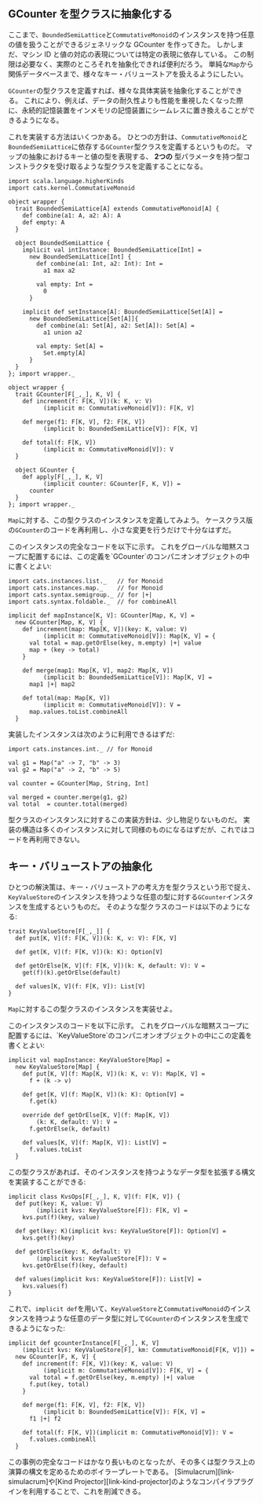 ## GCounter を型クラスに抽象化する

ここまで、`BoundedSemiLattice`と`CommutativeMonoid`のインスタンスを持つ任意の値を扱うことができるジェネリックな GCounter を作ってきた。
しかしまだ、マシン ID と値の対応の表現については特定の表現に依存している。
この制限は必要なく、実際のところそれを抽象化できれば便利だろう。
単純な`Map`から関係データベースまで、様々なキー・バリューストアを扱えるようにしたい。

`GCounter`の型クラスを定義すれば、様々な具体実装を抽象化することができる。
これにより、例えば、データの耐久性よりも性能を重視したくなった際に、永続的記憶装置をインメモリの記憶装置にシームレスに置き換えることができるようになる。

これを実装する方法はいくつかある。
ひとつの方針は、`CommutativeMonoid`と`BoundedSemiLattice`に依存する`GCounter`型クラスを定義するというものだ。
マップの抽象におけるキーと値の型を表現する、 **2つの** 型パラメータを持つ型コンストラクタを受け取るような型クラスを定義することになる。

```tut:book:invisible
import scala.language.higherKinds
import cats.kernel.CommutativeMonoid

object wrapper {
  trait BoundedSemiLattice[A] extends CommutativeMonoid[A] {
    def combine(a1: A, a2: A): A
    def empty: A
  }

  object BoundedSemiLattice {
    implicit val intInstance: BoundedSemiLattice[Int] =
      new BoundedSemiLattice[Int] {
        def combine(a1: Int, a2: Int): Int =
          a1 max a2

        val empty: Int =
          0
      }

    implicit def setInstance[A]: BoundedSemiLattice[Set[A]] =
      new BoundedSemiLattice[Set[A]]{
        def combine(a1: Set[A], a2: Set[A]): Set[A] =
          a1 union a2

        val empty: Set[A] =
          Set.empty[A]
      }
  }
}; import wrapper._
```

```tut:book:silent
object wrapper {
  trait GCounter[F[_,_], K, V] {
    def increment(f: F[K, V])(k: K, v: V)
          (implicit m: CommutativeMonoid[V]): F[K, V]

    def merge(f1: F[K, V], f2: F[K, V])
          (implicit b: BoundedSemiLattice[V]): F[K, V]

    def total(f: F[K, V])
          (implicit m: CommutativeMonoid[V]): V
  }

  object GCounter {
    def apply[F[_,_], K, V]
          (implicit counter: GCounter[F, K, V]) =
      counter
  }
}; import wrapper._
```

`Map`に対する、この型クラスのインスタンスを定義してみよう。
ケースクラス版の`GCounter`のコードを再利用し、小さな変更を行うだけで十分なはずだ。

<div class="solution">
このインスタンスの完全なコードを以下に示す。
これをグローバルな暗黙スコープに配置するには、この定義を`GCounter`のコンパニオンオブジェクトの中に書くとよい:

```tut:book:silent
import cats.instances.list._   // for Monoid
import cats.instances.map._    // for Monoid
import cats.syntax.semigroup._ // for |+|
import cats.syntax.foldable._  // for combineAll

implicit def mapInstance[K, V]: GCounter[Map, K, V] =
  new GCounter[Map, K, V] {
    def increment(map: Map[K, V])(key: K, value: V)
          (implicit m: CommutativeMonoid[V]): Map[K, V] = {
      val total = map.getOrElse(key, m.empty) |+| value
      map + (key -> total)
    }

    def merge(map1: Map[K, V], map2: Map[K, V])
          (implicit b: BoundedSemiLattice[V]): Map[K, V] =
      map1 |+| map2

    def total(map: Map[K, V])
          (implicit m: CommutativeMonoid[V]): V =
      map.values.toList.combineAll
  }
```
</div>

実装したインスタンスは次のように利用できるはずだ:

```tut:book:silent
import cats.instances.int._ // for Monoid

val g1 = Map("a" -> 7, "b" -> 3)
val g2 = Map("a" -> 2, "b" -> 5)

val counter = GCounter[Map, String, Int]
```

```tut:book
val merged = counter.merge(g1, g2)
val total  = counter.total(merged)
```

型クラスのインスタンスに対するこの実装方針は、少し物足りないものだ。
実装の構造は多くのインスタンスに対して同様のものになるはずだが、これではコードを再利用できない。

## キー・バリューストアの抽象化

ひとつの解決策は、キー・バリューストアの考え方を型クラスという形で捉え、`KeyValueStore`のインスタンスを持つような任意の型に対する`GCounter`インスタンスを生成するというものだ。
そのような型クラスのコードは以下のようになる:

```tut:book:silent
trait KeyValueStore[F[_,_]] {
  def put[K, V](f: F[K, V])(k: K, v: V): F[K, V]

  def get[K, V](f: F[K, V])(k: K): Option[V]

  def getOrElse[K, V](f: F[K, V])(k: K, default: V): V =
    get(f)(k).getOrElse(default)

  def values[K, V](f: F[K, V]): List[V]
}
```

`Map`に対するこの型クラスのインスタンスを実装せよ。

<div class="solution">
このインスタンスのコードを以下に示す。
これをグローバルな暗黙スコープに配置するには、`KeyValueStore`のコンパニオンオブジェクトの中にこの定義を書くとよい:

```tut:book:silent
implicit val mapInstance: KeyValueStore[Map] =
  new KeyValueStore[Map] {
    def put[K, V](f: Map[K, V])(k: K, v: V): Map[K, V] =
      f + (k -> v)

    def get[K, V](f: Map[K, V])(k: K): Option[V] =
      f.get(k)

    override def getOrElse[K, V](f: Map[K, V])
        (k: K, default: V): V =
      f.getOrElse(k, default)

    def values[K, V](f: Map[K, V]): List[V] =
      f.values.toList
  }
```
</div>

この型クラスがあれば、そのインスタンスを持つようなデータ型を拡張する構文を実装することができる:

```tut:book:silent
implicit class KvsOps[F[_,_], K, V](f: F[K, V]) {
  def put(key: K, value: V)
        (implicit kvs: KeyValueStore[F]): F[K, V] =
    kvs.put(f)(key, value)

  def get(key: K)(implicit kvs: KeyValueStore[F]): Option[V] =
    kvs.get(f)(key)

  def getOrElse(key: K, default: V)
        (implicit kvs: KeyValueStore[F]): V =
    kvs.getOrElse(f)(key, default)

  def values(implicit kvs: KeyValueStore[F]): List[V] =
    kvs.values(f)
}
```

これで、`implicit def`を用いて、`KeyValueStore`と`CommutativeMonoid`のインスタンスを持つような任意のデータ型に対して`GCounter`のインスタンスを生成できるようになった:

```tut:book:silent
implicit def gcounterInstance[F[_,_], K, V]
    (implicit kvs: KeyValueStore[F], km: CommutativeMonoid[F[K, V]]) =
  new GCounter[F, K, V] {
    def increment(f: F[K, V])(key: K, value: V)
          (implicit m: CommutativeMonoid[V]): F[K, V] = {
      val total = f.getOrElse(key, m.empty) |+| value
      f.put(key, total)
    }

    def merge(f1: F[K, V], f2: F[K, V])
          (implicit b: BoundedSemiLattice[V]): F[K, V] =
      f1 |+| f2

    def total(f: F[K, V])(implicit m: CommutativeMonoid[V]): V =
      f.values.combineAll
  }
```

この事例の完全なコードはかなり長いものとなったが、その多くは型クラス上の演算の構文を定めるためのボイラープレートである。
[Simulacrum][link-simulacrum]や[Kind Projector][link-kind-projector]のようなコンパイラプラグインを利用することで、これを削減できる。
